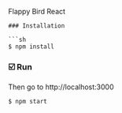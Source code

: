  Flappy Bird React
```
### Installation

```sh
$ npm install
```

### :ballot_box_with_check: Run

Then go to http://localhost:3000

```sh
$ npm start
```

